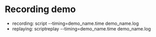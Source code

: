 
# Recording demo

+ recording: script --timing=demo_name.time demo_name.log
+ replaying: scriptreplay --timing=demo_name.time demo_name.log

